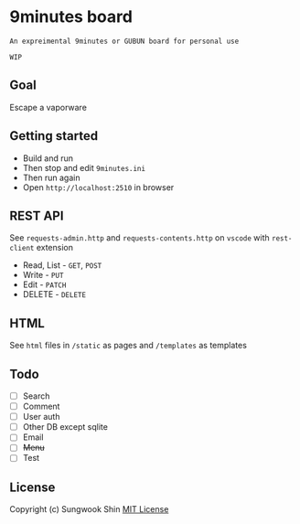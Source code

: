 # 9minutes board

```
An expreimental 9minutes or GUBUN board for personal use

WIP
```

## Goal

Escape a vaporware


## Getting started

* Build and run
* Then stop and edit `9minutes.ini`
* Then run again
* Open `http://localhost:2510` in browser


## REST API

See `requests-admin.http` and `requests-contents.http` on `vscode` with `rest-client` extension

* Read, List - `GET`, `POST`
* Write - `PUT`
* Edit - `PATCH`
* DELETE - `DELETE`


## HTML

See `html` files in `/static` as pages and `/templates` as templates


## Todo
- [ ] Search
- [ ] Comment
- [ ] User auth
- [ ] Other DB except sqlite
- [ ] Email
- [ ] ~~Menu~~
- [ ] Test

## License
Copyright (c) Sungwook Shin
[MIT License](http://www.opensource.org/licenses/MIT)
